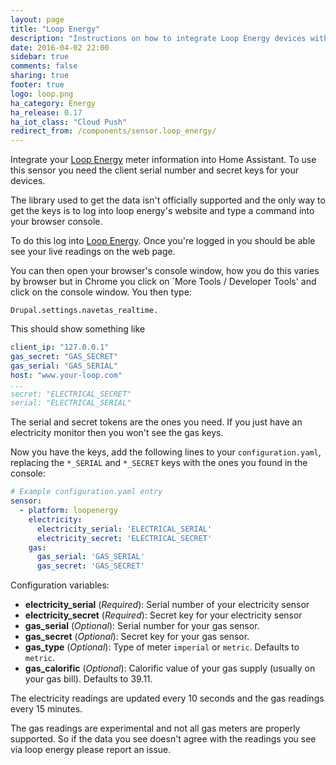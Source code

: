 ```yaml
---
layout: page
title: "Loop Energy"
description: "Instructions on how to integrate Loop Energy devices within Home Assistant."
date: 2016-04-02 22:00
sidebar: true
comments: false
sharing: true
footer: true
logo: loop.png
ha_category: Energy
ha_release: 0.17
ha_iot_class: "Cloud Push"
redirect_from: /components/sensor.loop_energy/
---
```



Integrate your [Loop Energy](https://www.your-loop.com/) meter information into Home Assistant. To use this sensor you need the client serial number and secret keys for your devices.

The library used to get the data isn't officially supported and the only way to get the keys is to log into loop energy's website and type a command into your browser console.

To do this log into [Loop Energy](https://www.your-loop.com/). Once you're logged in you should be able see your live readings on the web page.

You can then open your browser's console window, how you do this varies by browser but in Chrome you click on `More Tools / Developer Tools' and click on the console window. You then type:

`Drupal.settings.navetas_realtime.`

This should show something like

```yaml
client_ip: "127.0.0.1"
gas_secret: "GAS_SECRET"
gas_serial: "GAS_SERIAL"
host: "www.your-loop.com"
...
secret: "ELECTRICAL_SECRET"
serial: "ELECTRICAL_SERIAL"
```

The serial and secret tokens are the ones you need. If you just have an electricity monitor then you won't see the gas keys.

Now you have the keys, add the following lines to your `configuration.yaml`, replacing the `*_SERIAL` and `*_SECRET` keys with the ones you found in the console:

```yaml
# Example configuration.yaml entry
sensor:
  - platform: loopenergy
    electricity:
      electricity_serial: 'ELECTRICAL_SERIAL'
      electricity_secret: 'ELECTRICAL_SECRET'
    gas:
      gas_serial: 'GAS_SERIAL'
      gas_secret: 'GAS_SECRET'
```

Configuration variables:

- **electricity_serial** (*Required*): Serial number of your electricity sensor
- **electricity_secret** (*Required*): Secret key for your electricity sensor
- **gas_serial** (*Optional*): Serial number for your gas sensor.
- **gas_secret** (*Optional*): Secret key for your gas sensor.
- **gas_type** (*Optional*): Type of meter `imperial` or `metric`. Defaults to `metric`.
- **gas_calorific** (*Optional*): Calorific value of your gas supply (usually on your gas bill). Defaults to 39.11.

The electricity readings are updated every 10 seconds and the gas readings every 15 minutes.

The gas readings are experimental and not all gas meters are properly supported. So if the data you see doesn't agree with the readings you see via loop energy please report an issue.
